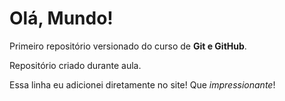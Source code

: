 # Olá, Mundo!
 Primeiro repositório versionado do curso de **Git e GitHub**.

Repositório criado durante aula.

Essa linha eu adicionei diretamente no site! Que *impressionante*!
